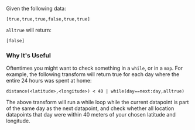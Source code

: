 Given the following data:

```
[true,true,true,false,true,true]
```

`alltrue` will return:

```
[false]
```

### Why It's Useful

Oftentimes you might want to check something in a `while`, or in a `map`. For example,
the following transform will return true for each day where the entire 24 hours was spent at home:

```
distance(<latitude>,<longitude>) < 40 | while(day==next:day,alltrue)
```

The above transform will run a while loop while the current datapoint is part of the same day as the next datapoint, and check whether all location datapoints that day were within 40 meters of your chosen latitude and longitude.
